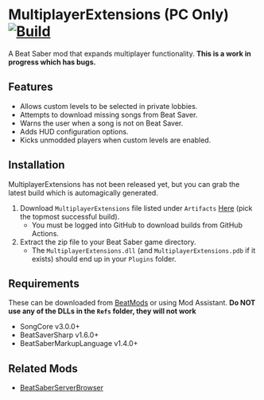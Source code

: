 # MultiplayerExtensions (PC Only) [![Build](https://github.com/Zingabopp/MultiplayerExtensions/workflows/Build/badge.svg?event=push)](https://github.com/Zingabopp/MultiplayerExtensions/actions?query=workflow%3ABuild)
A Beat Saber mod that expands multiplayer functionality. **This is a work in progress which has bugs.**

## Features
* Allows custom levels to be selected in private lobbies.
* Attempts to download missing songs from Beat Saver.
* Warns the user when a song is not on Beat Saver.
* Adds HUD configuration options.
* Kicks unmodded players when custom levels are enabled.

## Installation
MultiplayerExtensions has not been released yet, but you can grab the latest build which is automagically generated. 
1. Download `MultiplayerExtensions` file listed under `Artifacts` [Here](https://github.com/Zingabopp/MultiplayerExtensions/actions?query=workflow%3ABuild+branch%3Amaster) (pick the topmost successful build). 
   * You must be logged into GitHub to download builds from GitHub Actions.
2. Extract the zip file to your Beat Saber game directory.
   * The `MultiplayerExtensions.dll` (and `MultiplayerExtensions.pdb` if it exists) should end up in your `Plugins` folder.

## Requirements
These can be downloaded from [BeatMods](https://beatmods.com/#/mods) or using Mod Assistant. **Do NOT use any of the DLLs in the `Refs` folder, they will not work**
* SongCore v3.0.0+
* BeatSaverSharp v1.6.0+
* BeatSaberMarkupLanguage v1.4.0+

## Related Mods
* [BeatSaberServerBrowser](https://github.com/roydejong/BeatSaberServerBrowser)

